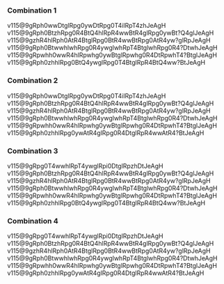 ### Combination 1
v115@9gRph0wwDtglRpg0ywDtRpg0T4ilRpT4zhJeAgH
v115@9gRph0BtzhRpg0R4BtQ4hlRpR4wwBtR4glRpg0ywBt?Q4glJeAgH
v115@9gzhR4hlRph0AtR4BtglRpg0BtR4wwBtRpg0AtR4yw?glRpJeAgH
v115@9gRph0BtwwhlwhRpg0R4ywglwhRpT4BtglwhRpg0R4?DtwhJeAgH
v115@9gRpwhh0wwR4hlRpwhg0ywBtglRpwhg0R4DtRpwhT4?BtglJeAgH
v115@9gRph0zhhlRpg0BtQ4ywglRpg0T4BtglRpR4BtQ4ww?BtJeAgH

### Combination 2
v115@9gRph0wwDtglRpg0ywDtRpg0T4ilRpT4zhJeAgH
v115@9gRph0BtzhRpg0R4BtQ4hlRpR4wwBtR4glRpg0ywBt?Q4glJeAgH
v115@9gzhR4hlRph0AtR4BtglRpg0BtR4wwBtRpg0AtR4yw?glRpJeAgH
v115@9gRph0BtwwhlwhRpg0R4ywglwhRpT4BtglwhRpg0R4?DtwhJeAgH
v115@9gRpwhh0wwR4hlRpwhg0ywBtglRpwhg0R4DtRpwhT4?BtglJeAgH
v115@9gRph0zhhlRpg0ywAtR4glRpg0R4DtglRpR4wwAtR4?BtJeAgH

### Combination 3
v115@9gRpg0T4wwhlRpT4ywglRpi0DtglRpzhDtJeAgH
v115@9gRph0BtzhRpg0R4BtQ4hlRpR4wwBtR4glRpg0ywBt?Q4glJeAgH
v115@9gzhR4hlRph0AtR4BtglRpg0BtR4wwBtRpg0AtR4yw?glRpJeAgH
v115@9gRph0BtwwhlwhRpg0R4ywglwhRpT4BtglwhRpg0R4?DtwhJeAgH
v115@9gRpwhh0wwR4hlRpwhg0ywBtglRpwhg0R4DtRpwhT4?BtglJeAgH
v115@9gRph0zhhlRpg0BtQ4ywglRpg0T4BtglRpR4BtQ4ww?BtJeAgH

### Combination 4
v115@9gRpg0T4wwhlRpT4ywglRpi0DtglRpzhDtJeAgH
v115@9gRph0BtzhRpg0R4BtQ4hlRpR4wwBtR4glRpg0ywBt?Q4glJeAgH
v115@9gzhR4hlRph0AtR4BtglRpg0BtR4wwBtRpg0AtR4yw?glRpJeAgH
v115@9gRph0BtwwhlwhRpg0R4ywglwhRpT4BtglwhRpg0R4?DtwhJeAgH
v115@9gRpwhh0wwR4hlRpwhg0ywBtglRpwhg0R4DtRpwhT4?BtglJeAgH
v115@9gRph0zhhlRpg0ywAtR4glRpg0R4DtglRpR4wwAtR4?BtJeAgH

